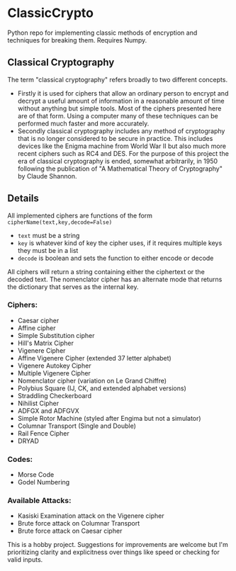 # ClassicCrypto
Python repo for implementing classic methods of encryption and techniques for breaking them.
Requires Numpy.

## Classical Cryptography
The term "classical cryptography" refers broadly to two different concepts.
* Firstly it is used for ciphers that allow an ordinary person to encrypt and decrypt a useful amount of information in a reasonable amount of time without anything but simple tools. Most of the ciphers presented here are of that form. Using a computer many of these techniques can be performed much faster and more accurately.
* Secondly classical cryptography includes any method of cryptography that is no longer considered to be secure in practice. This includes devices like the Enigma machine from World War II but also much more recent ciphers such as RC4 and DES. For the purpose of this project the era of classical cryptography is ended, somewhat arbitrarily, in 1950 following the publication of "A Mathematical Theory of Cryptography" by Claude Shannon.


## Details
All implemented ciphers are functions of the form `cipherName(text,key,decode=False)`
*  `text` must be a string
*  `key` is whatever kind of key the cipher uses, if it requires multiple keys they must be in a list
*  `decode` is boolean and sets the function to either encode or decode

All ciphers will return a string containing either the ciphertext or the decoded text.
The nomenclator cipher has an alternate mode that returns the dictionary that serves as the internal key.

###  Ciphers:
* Caesar cipher
* Affine cipher
* Simple Substitution cipher
* Hill's Matrix Cipher
* Vigenere Cipher
* Affine Vigenere Cipher (extended 37 letter alphabet)
* Vigenere Autokey Cipher
* Multiple Vigenere Cipher
* Nomenclator cipher (variation on Le Grand Chiffre)
* Polybius Square (IJ, CK, and extended alphabet versions)
* Straddling Checkerboard
* Nihilist Cipher
* ADFGX and ADFGVX
* Simple Rotor Machine (styled after Engima but not a simulator)
* Columnar Transport (Single and Double)
* Rail Fence Cipher
* DRYAD

### Codes:
* Morse Code
* Godel Numbering

### Available Attacks:
* Kasiski Examination attack on the Vigenere cipher
* Brute force attack on Columnar Transport
* Brute force attack on Caesar cipher


This is a hobby project. Suggestions for improvements are welcome but I'm prioritizing clarity and explicitness over things like speed or checking for valid inputs.
